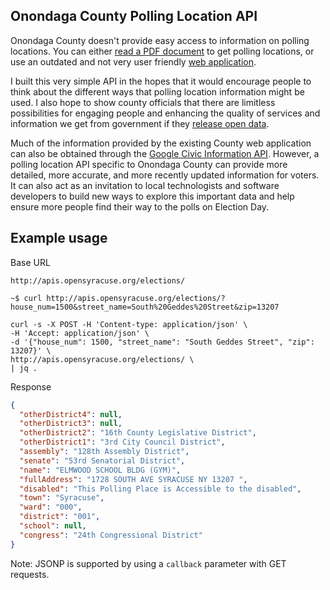 ## Onondaga County Polling Location API

Onondaga County doesn't provide easy access to information on polling locations. You can either [read a PDF document](http://www.ongov.net/elections/documents/2015WEBSITEPOLLINGPLACELIST.pdf) to get polling locations, or use an outdated and not very user friendly [web application](http://vic.ntsdata.com/onondagaboe/pollingplacelookup.aspx).

I built this very simple API in the hopes that it would encourage people to think about the different ways that polling location information might be used. I also hope to show county officials that there are limitless possibilities for engaging people and enhancing the quality of services and information we get from government if they [release open data](http://opendata.guide/).

Much of the information provided by the existing County web application can also be obtained through the [Google Civic Information API](https://developers.google.com/civic-information/?hl=en). However, a polling location API specific to Onondaga County can provide more detailed, more accurate, and more recently updated information for voters. It can also act as an invitation to local technologists and software developers to build new ways to explore this important data and help ensure more people find their way to the polls on Election Day.

## Example usage

Base URL

```curl
http://apis.opensyracuse.org/elections/
```

```curl
~$ curl http://apis.opensyracuse.org/elections/?house_num=1500&street_name=South%20Geddes%20Street&zip=13207
```

```curl
curl -s -X POST -H 'Content-type: application/json' \
-H 'Accept: application/json' \
-d '{"house_num": 1500, "street_name": "South Geddes Street", "zip": 13207}' \
http://apis.opensyracuse.org/elections/ \
| jq .
```

Response 

```json
{
  "otherDistrict4": null,
  "otherDistrict3": null,
  "otherDistrict2": "16th County Legislative District",
  "otherDistrict1": "3rd City Council District",
  "assembly": "128th Assembly District",
  "senate": "53rd Senatorial District",
  "name": "ELMWOOD SCHOOL BLDG (GYM)",
  "fullAddress": "1728 SOUTH AVE SYRACUSE NY 13207 ",
  "disabled": "This Polling Place is Accessible to the disabled",
  "town": "Syracuse",
  "ward": "000",
  "district": "001",
  "school": null,
  "congress": "24th Congressional District"
}

```

Note: JSONP is supported by using a ```callback``` parameter with GET requests.
